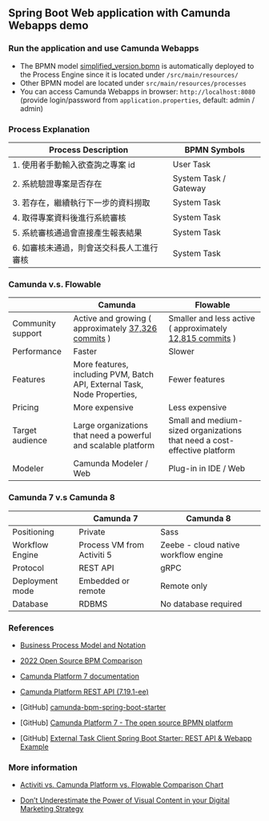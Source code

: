 ## Spring Boot Web application with Camunda Webapps demo
### Run the application and use Camunda Webapps
- The BPMN model [simplified_version.bpmn](https://github.com/aliceyyang/camunda-demo/blob/master/src/main/resources/simplified_version.bpmn) is automatically deployed to the Process Engine since it is located under `/src/main/resources/`
- Other BPMN model are located under `src/main/resources/processes`
- You can access Camunda Webapps in browser: `http://localhost:8080` (provide login/password from `application.properties`, default: admin / admin)


### Process Explanation
| Process Description                        | BPMN Symbols            |
|--------------------------------------------|-------------------------|
| 1.  使用者手動輸入欲查詢之專案 id          | User Task               |
| 2.  系統驗證專案是否存在                   | System Task / Gateway   |
| 3.  若存在，繼續執行下一步的資料撈取       | System Task             |
| 4.  取得專案資料後進行系統審核             | System Task             |
| 5.  系統審核通過會直接產生報表結果         | System Task             |
| 6.  如審核未通過，則會送交科長人工進行審核 | System Task             |


### Camunda v.s. Flowable

|                   | Camunda                                                                                  | Flowable                                                                                       |
| ----------------- | ---------------------------------------------------------------------------------------- | ---------------------------------------------------------------------------------------------- |
| Community support | Active and growing ( approximately [37,326 commits](https://www.openhub.net/p/camunda) ) | Smaller and less active ( approximately [12,815 commits](https://www.openhub.net/p/flowable) ) |
| Performance       | Faster                                                                                   | Slower                                                                                         |
| Features          | More features, including PVM, Batch API, External Task, Node Properties,                 | Fewer features                                                                                 |
| Pricing           | More expensive                                                                           | Less expensive                                                                                 |
| Target audience   | Large organizations that need a powerful and scalable platform                           | Small and medium-sized organizations that need a cost-effective platform                       |
| Modeler           | Camunda Modeler / Web                                                                    | Plug-in in IDE / Web                                                                           |

### Camunda 7 v.s Camunda 8

|                 | Camunda 7                  | Camunda 8                            |
| --------------- | -------------------------- | ------------------------------------ |
| Positioning     | Private               | Sass                           |
| Workflow Engine | Process VM from Activiti 5 | Zeebe - cloud native workflow engine |
| Protocol        | REST API                   | gRPC                                 |
| Deployment mode | Embedded or remote         | Remote only                          |
| Database        | RDBMS                      | No database required                 |


### References

-   [Business Process Model and Notation](https://zh.wikipedia.org/zh-tw/%E4%B8%9A%E5%8A%A1%E6%B5%81%E7%A8%8B%E6%A8%A1%E5%9E%8B%E5%92%8C%E6%A0%87%E8%AE%B0%E6%B3%95)
    
-   [2022 Open Source BPM Comparison](https://medium.com/capital-one-tech/2022-open-source-bpm-comparison-33b7b53e9c98)
    
-   [Camunda Platform 7 documentation](https://docs.camunda.org/manual/7.19/)
    
-   [Camunda Platform REST API (7.19.1-ee)](https://docs.camunda.org/rest/camunda-bpm-platform/7.19/)
    
-   [GitHub] [camunda-bpm-spring-boot-starter](https://github.com/camunda/camunda-bpm-platform/tree/master/spring-boot-starter)
    
-   [GitHub] [Camunda Platform 7 - The open source BPMN platform](https://github.com/camunda/camunda-bpm-platform)
    
-   [GitHub] [External Task Client Spring Boot Starter: REST API & Webapp Example](https://github.com/camunda/camunda-bpm-examples/tree/7.19/spring-boot-starter/external-task-client/loan-granting-spring-boot-webapp)

### More information

-   [Activiti vs. Camunda Platform vs. Flowable Comparison Chart](https://sourceforge.net/software/compare/Activiti-vs-Camunda-vs-Flowable/)
    
-   [Don’t Underestimate the Power of Visual Content in your Digital Marketing Strategy](https://mastertcloc.unistra.fr/2019/07/22/digital-marketing-strategy/)
